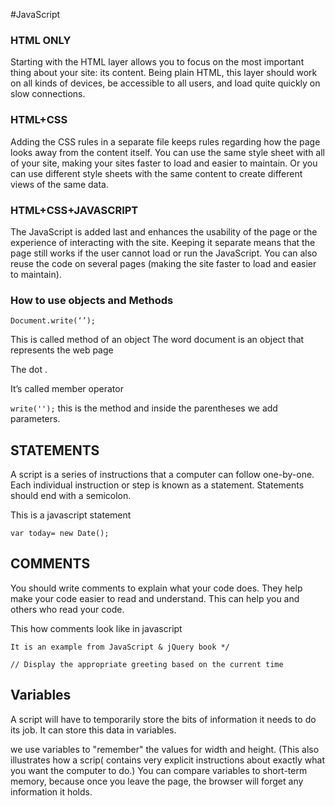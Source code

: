 #JavaScript

### HTML ONLY
Starting with the HTML layer allows you to focus on the most important thing about your site: its content. Being plain HTML, this layer should work on all kinds of devices, be accessible to all users, and load quite quickly on slow connections.

### HTML+CSS
Adding the CSS rules in a separate file keeps rules regarding how the page looks away from the content itself. You can use the same style sheet with all of your site, making your sites faster to load and easier to maintain. Or you can use different style sheets with the same content to create different views of the same data.

### HTML+CSS+JAVASCRIPT
The JavaScript is added last and enhances the usability of the page or the experience of interacting with the site. Keeping it separate means
that the page still works if the user cannot load or run the JavaScript. You can also reuse the code on several pages (making the site faster to load and easier to maintain).

### How to use objects and Methods

`Document.write(‘’);`

This is called method of an object
The word document is an object that represents the web page

The dot .

It’s called member operator

`write('');`
this is the method and inside the parentheses we add parameters.


## STATEMENTS

A script is a series of instructions that a computer can follow one-by-one.
Each individual instruction or step is known as a statement. Statements should end with a semicolon.

This is a javascript statement

`var today= new Date();`


## COMMENTS

You should write comments to explain what your code does. They help make your code easier to read and understand. This can help you and others who read your code.

This how comments look like in javascript

```/* This script displays a greeting to the user based upon the current time.
It is an example from JavaScript & jQuery book */
```


`// Display the appropriate greeting based on the current time`



## Variables

A script will have to temporarily store the bits of information it
needs to do its job. It can store this data in variables.

we use variables to "remember" the values for width and height. (This also illustrates how a scrip( contains very explicit instructions about
exactly what you want the computer to do.) You can compare variables to short-term memory, because once you leave the page, the browser will
forget any information it holds.

